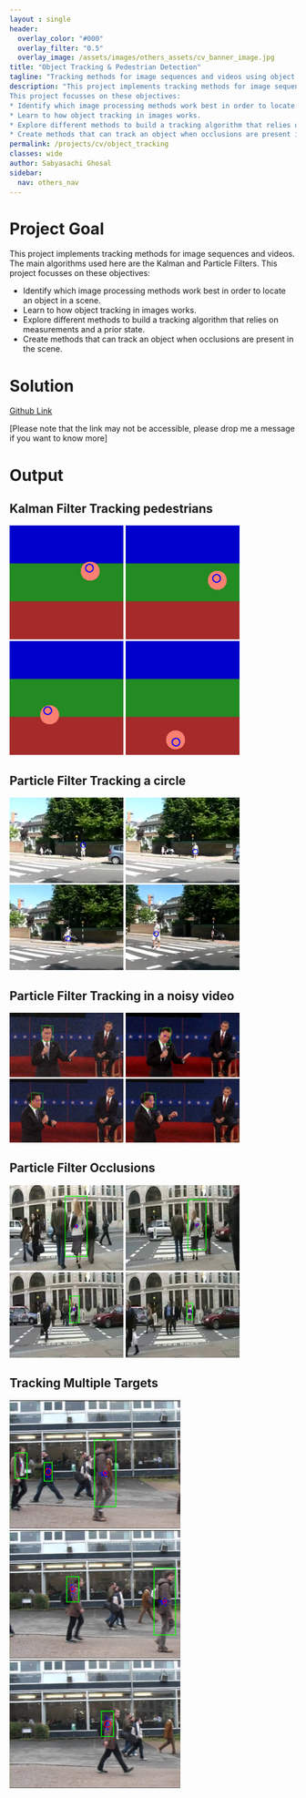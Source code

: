 ```yaml
---
layout : single 
header:
  overlay_color: "#000"
  overlay_filter: "0.5"
  overlay_image: /assets/images/others_assets/cv_banner_image.jpg
title: "Object Tracking & Pedestrian Detection"
tagline: "Tracking methods for image sequences and videos using object tracking & pedestrian detection"
description: "This project implements tracking methods for image sequences and videos. The main algorithms used here are the Kalman and Particle Filters.
This project focusses on these objectives:
* Identify which image processing methods work best in order to locate an object in a scene.
* Learn to how object tracking in images works.
* Explore different methods to build a tracking algorithm that relies on measurements and a prior state.
* Create methods that can track an object when occlusions are present in the scene."
permalink: /projects/cv/object_tracking
classes: wide
author: Sabyasachi Ghosal
sidebar:
  nav: others_nav
---
```

# Project Goal
This project implements tracking methods for image sequences and videos. The main algorithms used here are the Kalman and Particle Filters.
This project focusses on these objectives:
* Identify which image processing methods work best in order to locate an object in a scene.
* Learn to how object tracking in images works.
* Explore different methods to build a tracking algorithm that relies on measurements and a prior state.
* Create methods that can track an object when occlusions are present in the scene.

# Solution

[Github Link](https://github.com/technosaby/portfolio-projects/tree/master/cv/ps05) 

[Please note that the link may not be accessible, please drop me a message if you want to know more]

# Output

## Kalman Filter Tracking pedestrians
<p float="left">
  <img src="/assets/images/others_assets/cv_kf_tracking_circle1.png" width="200" />
  <img src="/assets/images/others_assets/cv_kf_tracking_circle2.png" width="200" /> 
  <img src="/assets/images/others_assets/cv_kf_tracking_circle3.png" width="200" /> 
  <img src="/assets/images/others_assets/cv_kf_tracking_circle4.png" width="200" /> 
</p>

## Particle Filter Tracking a circle
<p float="left">
  <img src="/assets/images/others_assets/cv_kf_tracking_pedestrians1.png" width="200" />
  <img src="/assets/images/others_assets/cv_kf_tracking_pedestrians2.png" width="200" /> 
  <img src="/assets/images/others_assets/cv_kf_tracking_pedestrians3.png" width="200" /> 
  <img src="/assets/images/others_assets/cv_kf_tracking_pedestrians4.png" width="200" /> 
</p>

## Particle Filter Tracking in a noisy video
<p float="left">
  <img src="/assets/images/others_assets/cv_pf_noisy1.png" width="200" />
  <img src="/assets/images/others_assets/cv_pf_noisy2.png" width="200" /> 
  <img src="/assets/images/others_assets/cv_pf_noisy3.png" width="200" /> 
  <img src="/assets/images/others_assets/cv_pf_noisy4.png" width="200" /> 
</p>

## Particle Filter Occlusions
<p float="left">
  <img src="/assets/images/others_assets/cv_pf_occlusions1.png" width="200" />
  <img src="/assets/images/others_assets/cv_pf_occlusions2.png" width="200" /> 
  <img src="/assets/images/others_assets/cv_pf_occlusions3.png" width="200" /> 
  <img src="/assets/images/others_assets/cv_pf_occlusions4.png" width="200" /> 
</p>

## Tracking Multiple Targets

<p float="left">
  <img src="/assets/images/others_assets/cv_pf_multiple_objs1.png" width="300" />
  <img src="/assets/images/others_assets/cv_pf_multiple_objs2.png" width="300" /> 
  <img src="/assets/images/others_assets/cv_pf_multiple_objs3.png" width="300" /> 
</p>